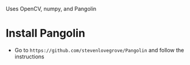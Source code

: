 Uses OpenCV, numpy, and Pangolin

Install Pangolin
=======
- Go to `https://github.com/stevenlovegrove/Pangolin` and follow the instructions
